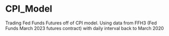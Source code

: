 # CPI_Model

Trading Fed Funds Futures off of CPI model. Using data from FFH3 (Fed Funds March 2023 futures contract) with daily interval back to March 2020

